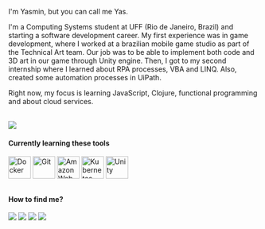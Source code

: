 <link rel="stylesheet" href="https://cdn.jsdelivr.net/gh/devicons/devicon@v2.14.0/devicon.min.css">
<p>I'm Yasmin, but you can call me Yas.</p>
<p>I'm a Computing Systems student at UFF (Rio de Janeiro, Brazil) and starting a software development career. My first experience was in game development, where I worked at a brazilian mobile game studio as part of the Technical Art team. Our job was to be able to implement both code and 3D art in our game through Unity engine. Then, I got to my second internship where I learned about RPA processes, VBA and LINQ. Also, created some automation processes in UiPath.</p>
<p>Right now, my focus is learning JavaScript, Clojure, functional programming and about cloud services.</p>

<br />

<img src="https://github-readme-stats-sigma-five.vercel.app/api/top-langs/?username=yasrivera&layout=compact&theme=omni&bg_color=00000000">

  
<div>
  <h4>Currently learning these tools</h4>
  <img src="https://cdn.jsdelivr.net/gh/devicons/devicon/icons/docker/docker-original.svg" alt= "Docker" width="45px" height="45px"/>
  <img src="https://cdn.jsdelivr.net/gh/devicons/devicon/icons/git/git-original.svg" alt= "Git" width="45px" height="45px"/>
  <img src="https://cdn.jsdelivr.net/gh/devicons/devicon/icons/amazonwebservices/amazonwebservices-original.svg" alt= "Amazon Web Services" width="45px" height="45px"/>
  <img src="https://cdn.jsdelivr.net/gh/devicons/devicon/icons/kubernetes/kubernetes-plain.svg" alt= "Kubernetes" width="45px" height="45px"/>
  <img src="https://cdn.jsdelivr.net/gh/devicons/devicon/icons/unity/unity-original.svg" alt= "Unity" width="45px" height="45px"/>
</div>

## 

#### How to find me?
<div align="left">
  <a href="https://instagram.com/yasrvie" target="_blank"><img src="https://img.shields.io/badge/Instagram-E4405F?style=for-the-badge&logo=instagram&logoColor=white"/></a>
  <a href="https://t.me/yasrivera" target="_blank"><img src="https://img.shields.io/badge/Telegram-2CA5E0?style=for-the-badge&logo=telegram&logoColor=white"/></a>
  <a href="https://twitter.com/yasrvie" target="_blank"><img src="https://img.shields.io/badge/Twitter-1DA1F2?style=for-the-badge&logo=twitter&logoColor=white"/></a>
  <a href="https://www.linkedin.com/in/yasrivera/" target="_blank"><img src="https://img.shields.io/badge/LinkedIn-0077B5?style=for-the-badge&logo=linkedin&logoColor=white"/></a>
 </div>
